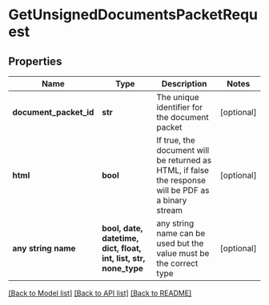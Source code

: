 # GetUnsignedDocumentsPacketRequest


## Properties
Name | Type | Description | Notes
------------ | ------------- | ------------- | -------------
**document_packet_id** | **str** | The unique identifier for the document packet | [optional] 
**html** | **bool** | If true, the document will be returned as HTML, if false the response will be PDF as a binary stream | [optional] 
**any string name** | **bool, date, datetime, dict, float, int, list, str, none_type** | any string name can be used but the value must be the correct type | [optional]

[[Back to Model list]](../README.md#documentation-for-models) [[Back to API list]](../README.md#documentation-for-api-endpoints) [[Back to README]](../README.md)


